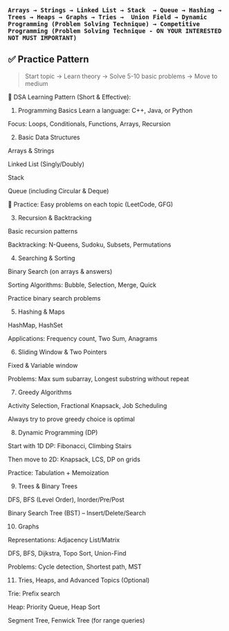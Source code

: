 ### `Arrays → Strings → Linked List → Stack  → Queue → Hashing → Trees → Heaps → Graphs → Tries →  Union Field → Dynamic Programming (Problem Solving Technique) → Competitive Programming (Problem Solving Technique - ON YOUR INTERESTED NOT MUST IMPORTANT)`

## ✅ Practice Pattern

>Start topic → Learn theory → Solve 5-10 basic problems → Move to medium

🔁 DSA Learning Pattern (Short & Effective):
1. Programming Basics
Learn a language: C++, Java, or Python 

Focus: Loops, Conditionals, Functions, Arrays, Recursion

2. Basic Data Structures

Arrays & Strings

Linked List (Singly/Doubly)

Stack

Queue (including Circular & Deque)

🧠 Practice: Easy problems on each topic (LeetCode, GFG)

3. Recursion & Backtracking

Basic recursion patterns

Backtracking: N-Queens, Sudoku, Subsets, Permutations

4. Searching & Sorting

Binary Search (on arrays & answers)

Sorting Algorithms: Bubble, Selection, Merge, Quick

Practice binary search problems

5. Hashing & Maps

HashMap, HashSet

Applications: Frequency count, Two Sum, Anagrams

6. Sliding Window & Two Pointers

Fixed & Variable window

Problems: Max sum subarray, Longest substring without repeat

7. Greedy Algorithms

Activity Selection, Fractional Knapsack, Job Scheduling

Always try to prove greedy choice is optimal

8. Dynamic Programming (DP)

Start with 1D DP: Fibonacci, Climbing Stairs

Then move to 2D: Knapsack, LCS, DP on grids

Practice: Tabulation + Memoization

9. Trees & Binary Trees

DFS, BFS (Level Order), Inorder/Pre/Post

Binary Search Tree (BST) – Insert/Delete/Search

10. Graphs

Representations: Adjacency List/Matrix

DFS, BFS, Dijkstra, Topo Sort, Union-Find

Problems: Cycle detection, Shortest path, MST

11. Tries, Heaps, and Advanced Topics (Optional)

Trie: Prefix search

Heap: Priority Queue, Heap Sort

Segment Tree, Fenwick Tree (for range queries)

 

